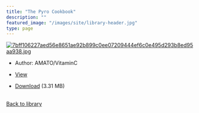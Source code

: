 ```yaml
---
title: "The Pyro Cookbook"
description: ""
featured_image: "/images/site/library-header.jpg"
type: page
---
```


<a href="https://drive.google.com/file/d/1kUhKppMfeze9m3rnBcAhh7IwpvSloXqL/view" target="_blank">![7bff106227aed56e8651ae92b899c0ee07209444ef6c0e495d293b8ed95aa938.jpg](/images/library/7bff106227aed56e8651ae92b899c0ee07209444ef6c0e495d293b8ed95aa938.jpg)</a>
* Author: AMATO/VitaminC
* <a href="https://drive.google.com/file/d/1kUhKppMfeze9m3rnBcAhh7IwpvSloXqL/view" target="_blank">View</a>

* [Download](https://drive.google.com/uc?export=download&id=1kUhKppMfeze9m3rnBcAhh7IwpvSloXqL) (3.31 MB)

<br />[Back to library](/library/)

